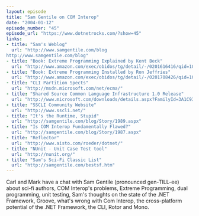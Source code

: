 ```yaml
---
layout: episode
title: "Sam Gentile on COM Interop"
date: "2004-01-12"
episode_number: "45"
episode_url: "https://www.dotnetrocks.com/?show=45"
links:
- title: "Sam's Weblog"
  url: "http://www.samgentile.com/blog
http://www.samgentile.com/blog"
- title: "Book: Extreme Programming Explained by Kent Beck"
  url: "http://www.amazon.com/exec/obidos/tg/detail/-/0201616416/qid=1073886328//ref=sr_8_xs_ap_i0_xgl14/104-8533954-9256723?v=glance&amp;s=books&amp;n=507846"
- title: "Book: Extreme Programming Installed by Ron Jeffries"
  url: "http://www.amazon.com/exec/obidos/tg/detail/-/0201708426/qid=1073886373//ref=sr_8_xs_ap_i0_xgl14/104-8533954-9256723?v=glance&amp;s=books&amp;n=507846"
- title: "CLI Partition Spects"
  url: "http://msdn.microsoft.com/net/ecma/"
- title: "Shared Source Common Language Infrastructure 1.0 Release"
  url: "http://www.microsoft.com/downloads/details.aspx?FamilyId=3A1C93FA-7462-47D0-8E56-8DD34C6292F0&amp;displaylang=en"
- title: "SSCLI Community Website"
  url: "http://www.sscli.net/"
- title: "It's the Runtime, Stupid"
  url: "http://samgentile.com/blog/Story/1989.aspx"
- title: "Is COM Interop Fundamentally Flawed?"
  url: "http://samgentile.com/blog/Story/1987.aspx"
- title: "Reflector"
  url: "http://www.aisto.com/roeder/dotnet/"
- title: "NUnit - Unit Case Test tool"
  url: "http://nunit.org/"
- title: "Sam's Sci-Fi Classic List"
  url: "http://samgentile.com/bestsf.htm"
---
```


Carl and Mark have a chat with Sam Gentile (pronounced gen-TILL-ee) about sci-fi authors, COM Interop's problems, Extreme Programming, dual programming, unit testing, Sam's thoughts on the state of the .NET Framework, Groove, what's wrong with Com Interop, the cross-platform potential of the .NET Framework, the CLI, Rotor and Mono.

